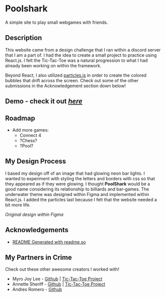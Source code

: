 # Poolshark

A simple site to play small webgames with friends. 




## Description

This website came from a design challenge that I ran within a discord server that I am a part of. I had the idea to create a small project to practice using React.js. I felt the Tic-Tac-Toe was a natural progression to what I had already been working on within the framework. 

Beyond React, I also utilized [particles.js](https://particles.js.org/) in order to create the colored bubbles that drift across the screen. Check out some of the other submissions in the Acknowledgement section down below!
## Demo - check it out [*here*](https://chimerical-puppy-f8d0d5.netlify.app/)

<Insert gif and link to demo>


## Roadmap

- Add more games:
    - Connect 4
    - ?Chess?
    - ?Pool?

## My Design Process

I based my design off of an image that had glowing neon bar lights. I wanted to experiment with styling the letters and borders with css so that they appeared as if they were glowing. I thought **PoolShark** would be a good name considering its relationship to billiards and bar-games. The underwater theme was designed within Figma and implemented within React.js. I added the particles last because I felt that the website needed a bit more life.

<Insert Figma Image>

*Original design within Figma*


## Acknowledgements

 - [README Generated with readme.so](https://readme.so/editor)


## My Partners in Crime

Check out these other awesome creators I worked with!

- Myro Joy Lee - [Github](https://github.com/myrojoylee) | [Tic-Tac-Toe Project](https://github.com/myrojoylee/tic-tac-toe)
- Annette Sheriff - [Github](https://github.com/ohnetter) | [Tic-Tac-Toe Project](https://ohnetters-tic-tac-toe.netlify.app/) 
- Andres Romero - [Github](https://github.com/aromero18020) 
